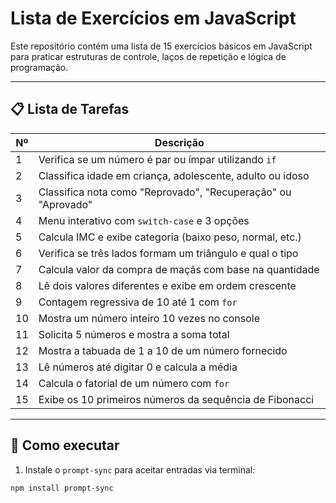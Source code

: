 # Lista de Exercícios em JavaScript

Este repositório contém uma lista de 15 exercícios básicos em JavaScript para praticar estruturas de controle, laços de repetição e lógica de programação.

---

## 📋 Lista de Tarefas

| Nº | Descrição                                                                 |
|----|---------------------------------------------------------------------------|
| 1  | Verifica se um número é par ou ímpar utilizando `if`                     |
| 2  | Classifica idade em criança, adolescente, adulto ou idoso               |
| 3  | Classifica nota como "Reprovado", "Recuperação" ou "Aprovado"           |
| 4  | Menu interativo com `switch-case` e 3 opções                            |
| 5  | Calcula IMC e exibe categoria (baixo peso, normal, etc.)                |
| 6  | Verifica se três lados formam um triângulo e qual o tipo                |
| 7  | Calcula valor da compra de maçãs com base na quantidade                 |
| 8  | Lê dois valores diferentes e exibe em ordem crescente                   |
| 9  | Contagem regressiva de 10 até 1 com `for`                               |
| 10 | Mostra um número inteiro 10 vezes no console                            |
| 11 | Solicita 5 números e mostra a soma total                                |
| 12 | Mostra a tabuada de 1 a 10 de um número fornecido                       |
| 13 | Lê números até digitar 0 e calcula a média                              |
| 14 | Calcula o fatorial de um número com `for`                               |
| 15 | Exibe os 10 primeiros números da sequência de Fibonacci                 |

---

## 🚀 Como executar

1. Instale o `prompt-sync` para aceitar entradas via terminal:

```bash
npm install prompt-sync
